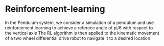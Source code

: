 # Reinforcement-learning

In the Pendulum system, we consider a simulation of a pendulum and use reinforcement learning to achieve a referece angle of pi/6 with respect to the vertical axis
The RL algorithm is then applied to the kinematic movement of a two wheel differential drive robot to navigate it to a desired location 


